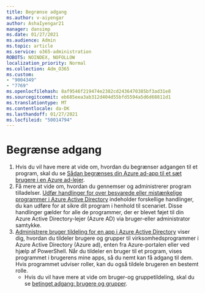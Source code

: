 ```yaml
---
title: Begrænse adgang
ms.author: v-aiyengar
author: AshaIyengar21
manager: dansimp
ms.date: 01/27/2021
ms.audience: Admin
ms.topic: article
ms.service: o365-administration
ROBOTS: NOINDEX, NOFOLLOW
localization_priority: Normal
ms.collection: Adm_O365
ms.custom:
- "9004349"
- "7769"
ms.openlocfilehash: 8af9546f219474e2382cd2436470385bf3ad31e8
ms.sourcegitcommit: eb685eea3ab312d404d55bfd5594a5d6d68811d1
ms.translationtype: MT
ms.contentlocale: da-DK
ms.lasthandoff: 01/27/2021
ms.locfileid: "50014794"
---
```

# <a name="restricting-access"></a>Begrænse adgang

1. Hvis du vil have mere at vide om, hvordan du begrænser adgangen til et program, skal du se [Sådan begrænses din Azure ad-app til et sæt brugere i en Azure ad-lejer](https://docs.microsoft.com/azure/active-directory/develop/howto-restrict-your-app-to-a-set-of-users).
1. Få mere at vide om, hvordan du gennemser og administrerer program tilladelser. [Udfør handlinger for over besvarede eller mistænkelige programmer i Azure Active Directory](https://docs.microsoft.com/azure/active-directory/manage-apps/manage-application-permissions#control-access-to-an-application) indeholder forskellige handlinger, du kan udføre for at sikre dit program i henhold til scenariet. Disse handlinger gælder for alle de programmer, der er blevet føjet til din Azure Active Directory-lejer (Azure AD) via bruger-eller administrator samtykke.
1. [Administrere bruger tildeling for en app i Azure Active Directory](https://docs.microsoft.com/azure/active-directory/manage-apps/assign-user-or-group-access-portal#configure-an-application-to-require-user-assignment) viser dig, hvordan du tildeler brugere og grupper til virksomhedsprogrammer i Azure Active Directory (Azure ad), enten fra Azure-portalen eller ved hjælp af PowerShell. Når du tildeler en bruger til et program, vises programmet i brugerens mine apps, så du nemt kan få adgang til dem. Hvis programmet udviser roller, kan du også tildele brugeren en bestemt rolle.
    - Hvis du vil have mere at vide om bruger-og gruppetildeling, skal du se [betinget adgang: brugere og grupper](https://docs.microsoft.com/azure/active-directory/conditional-access/concept-conditional-access-users-groups).

